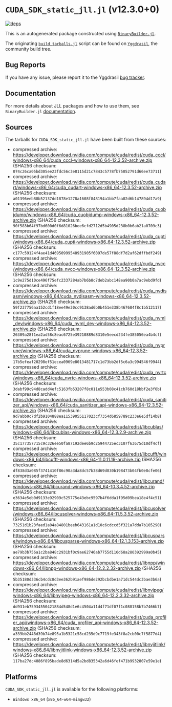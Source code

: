# `CUDA_SDK_static_jll.jl` (v12.3.0+0)

[![deps](https://juliahub.com/docs/CUDA_SDK_static_jll/deps.svg)](https://juliahub.com/ui/Packages/CUDA_SDK_static_jll/eFajz?page=2)

This is an autogenerated package constructed using [`BinaryBuilder.jl`](https://github.com/JuliaPackaging/BinaryBuilder.jl).

The originating [`build_tarballs.jl`](https://github.com/JuliaPackaging/Yggdrasil/blob/c741521e808ff1cc9913de576c11cc3a6060a0d2/C/CUDA/CUDA_SDK_static@12.3/build_tarballs.jl) script can be found on [`Yggdrasil`](https://github.com/JuliaPackaging/Yggdrasil/), the community build tree.

## Bug Reports

If you have any issue, please report it to the Yggdrasil [bug tracker](https://github.com/JuliaPackaging/Yggdrasil/issues).

## Documentation

For more details about JLL packages and how to use them, see `BinaryBuilder.jl` [documentation](https://docs.binarybuilder.org/stable/jll/).

## Sources

The tarballs for `CUDA_SDK_static_jll.jl` have been built from these sources:

* compressed archive: https://developer.download.nvidia.com/compute/cuda/redist/cuda_cccl/windows-x86_64/cuda_cccl-windows-x86_64-12.3.52-archive.zip (SHA256 checksum: `074c26ca05bd305ee23fdc56c3e8115d21c7843c5778fb75052791d66ee73711`)
* compressed archive: https://developer.download.nvidia.com/compute/cuda/redist/cuda_cudart/windows-x86_64/cuda_cudart-windows-x86_64-12.3.52-archive.zip (SHA256 checksum: `a01396eeb88b52137dd1878e1278a1608f848194a1bb7faa02d6b147894d17a9`)
* compressed archive: https://developer.download.nvidia.com/compute/cuda/redist/cuda_cuobjdump/windows-x86_64/cuda_cuobjdump-windows-x86_64-12.3.52-archive.zip (SHA256 checksum: `90f583b64f97bd600d0f6d81026bee6cfd2712d5b4905d238b0b6ab21a0709c3`)
* compressed archive: https://developer.download.nvidia.com/compute/cuda/redist/cuda_cupti/windows-x86_64/cuda_cupti-windows-x86_64-12.3.52-archive.zip (SHA256 checksum: `c177c59124f4ae41d46950999548931905f6097de57f88df7d2af62dffbdf249`)
* compressed archive: https://developer.download.nvidia.com/compute/cuda/redist/cuda_nvcc/windows-x86_64/cuda_nvcc-windows-x86_64-12.3.52-archive.zip (SHA256 checksum: `1c9e275d10ce496f75efc2337284ab7b6b8c7deb2abc148ea90b0a7ac9ebd9fd`)
* compressed archive: https://developer.download.nvidia.com/compute/cuda/redist/cuda_nvdisasm/windows-x86_64/cuda_nvdisasm-windows-x86_64-12.3.52-archive.zip (SHA256 checksum: `59f237756aa152cd1f18ee49e30cc9138ad6b0b451e338b467684f8c1b512117`)
* compressed archive: https://developer.download.nvidia.com/compute/cuda/redist/cuda_nvml_dev/windows-x86_64/cuda_nvml_dev-windows-x86_64-12.3.52-archive.zip (SHA256 checksum: `26309a28f1ea2ad58c8eac6725e39210889d8310e5eecd234fe385056ea4b4cf`)
* compressed archive: https://developer.download.nvidia.com/compute/cuda/redist/cuda_nvprune/windows-x86_64/cuda_nvprune-windows-x86_64-12.3.52-archive.zip (SHA256 checksum: `17b5efeaf20298ef51ecea0969e8013481717c1d73bb2df5c6a3c994546f9944`)
* compressed archive: https://developer.download.nvidia.com/compute/cuda/redist/cuda_nvrtc/windows-x86_64/cuda_nvrtc-windows-x86_64-12.3.52-archive.zip (SHA256 checksum: `3dabf99c94d8cadd4efc5163fb53207f8c011e553b08c41cb760d18bbf2e3f0b`)
* compressed archive: https://developer.download.nvidia.com/compute/cuda/redist/cuda_sanitizer_api/windows-x86_64/cuda_sanitizer_api-windows-x86_64-12.3.52-archive.zip (SHA256 checksum: `9d7abb0c7df2b9104888ea11539055117023cf7354d6859789c233e6e5df14b8`)
* compressed archive: https://developer.download.nvidia.com/compute/cuda/redist/libcublas/windows-x86_64/libcublas-windows-x86_64-12.3.2.9-archive.zip (SHA256 checksum: `35c177357715c9c326ee50fa87192dee6b9c25944725ec3107f63675d10df4cf`)
* compressed archive: https://developer.download.nvidia.com/compute/cuda/redist/libcufft/windows-x86_64/libcufft-windows-x86_64-11.0.11.19-archive.zip (SHA256 checksum: `df838d3a085f3741410f86c90a3da8dc57b38d69d830b198473b04fb0e8cfe06`)
* compressed archive: https://developer.download.nvidia.com/compute/cuda/redist/libcurand/windows-x86_64/libcurand-windows-x86_64-10.3.4.52-archive.zip (SHA256 checksum: `e3634e5eb0d9133e92909c525775e43ebc9597b4f6dda1f95d09bea18e4f4c51`)
* compressed archive: https://developer.download.nvidia.com/compute/cuda/redist/libcusolver/windows-x86_64/libcusolver-windows-x86_64-11.5.3.52-archive.zip (SHA256 checksum: `73251d1b23faed1a04a84801beeb643161a1d10c6cdccd5f321a7dda7b105290`)
* compressed archive: https://developer.download.nvidia.com/compute/cuda/redist/libcusparse/windows-x86_64/libcusparse-windows-x86_64-12.1.3.153-archive.zip (SHA256 checksum: `ae79b3b756a1c2ba848c2931bf0c9ae62746ab7755d110d68a280392999a0b45`)
* compressed archive: https://developer.download.nvidia.com/compute/cuda/redist/libnpp/windows-x86_64/libnpp-windows-x86_64-12.2.2.32-archive.zip (SHA256 checksum: `5b35180d336cb4cdc8d3ee362b91aef986de292bcbdbe1a71dc544dc3bae3b6a`)
* compressed archive: https://developer.download.nvidia.com/compute/cuda/redist/libnvjpeg/windows-x86_64/libnvjpeg-windows-x86_64-12.2.3.32-archive.zip (SHA256 checksum: `dd931eb75934550421884d548d1e6c4504a11d4f71df07f1c088158b7b7466b7`)
* compressed archive: https://developer.download.nvidia.com/compute/cuda/redist/cuda_profiler_api/windows-x86_64/cuda_profiler_api-windows-x86_64-12.3.52-archive.zip (SHA256 checksum: `a339bb2448d39b74e895a1b5321c58cd235d9c7719fe343f8a2cb00c7f5877d4`)
* compressed archive: https://developer.download.nvidia.com/compute/cuda/redist/libnvjitlink/windows-x86_64/libnvjitlink-windows-x86_64-12.3.52-archive.zip (SHA256 checksum: `117ba27dc4086f895bade8d6314d5a2bd835342a6d46fef471b9932807e59e1e`)

## Platforms

`CUDA_SDK_static_jll.jl` is available for the following platforms:

* `Windows x86_64` (`x86_64-w64-mingw32`)
